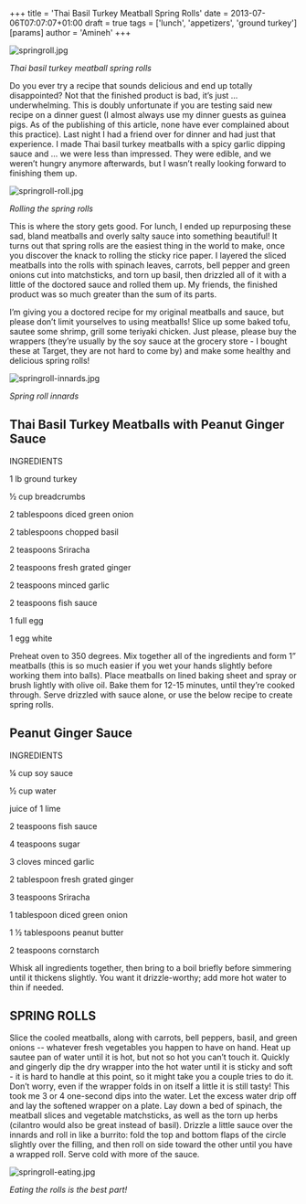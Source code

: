 +++
title = 'Thai Basil Turkey Meatball Spring Rolls'
date = 2013-07-06T07:07:07+01:00
draft = true
tags = ['lunch', 'appetizers', 'ground turkey']
[params]
author = 'Amineh'
+++

![springroll.jpg](/springroll.jpg)

*Thai basil turkey meatball spring rolls*

Do you ever try a recipe that sounds delicious and end up totally disappointed? Not that the finished product is bad,
it’s just … underwhelming. This is doubly unfortunate if you are testing said new recipe on a dinner guest (I almost
always use my dinner guests as guinea pigs. As of the publishing of this article, none have ever complained about this
practice). Last night I had a friend over for dinner and had just that experience. I made Thai basil turkey meatballs
with a spicy garlic dipping sauce and … we were less than impressed. They were edible, and we weren’t hungry anymore
afterwards, but I wasn’t really looking forward to finishing them up.

![springroll-roll.jpg](../../static/springroll-roll.jpg)

*Rolling the spring rolls*

This is where the story gets good. For lunch, I ended up repurposing these sad, bland meatballs and overly salty sauce
into something beautiful!  It turns out that spring rolls are the easiest thing in the world to make, once you discover
the knack to rolling the sticky rice paper. I layered the sliced meatballs into the rolls with spinach leaves, carrots,
bell pepper and green onions cut into matchsticks, and torn up basil, then drizzled all of it with a little of the
doctored sauce and rolled them up. My friends, the finished product was so much greater than the sum of its parts.

I’m giving you a doctored recipe for my original meatballs and sauce, but please don’t limit yourselves to using
meatballs!  Slice up some baked tofu, sautee some shrimp, grill some teriyaki chicken. Just please, please buy the
wrappers (they’re usually by the soy sauce at the grocery store - I bought these at Target, they are not hard to come
by) and make some healthy and delicious spring rolls!

![springroll-innards.jpg](../../static/springroll-innards.jpg)

*Spring roll innards*

## Thai Basil Turkey Meatballs with Peanut Ginger Sauce

INGREDIENTS

1 lb ground turkey

½ cup breadcrumbs

2 tablespoons diced green onion

2 tablespoons chopped basil

2 teaspoons Sriracha

2 teaspoons fresh grated ginger

2 teaspoons minced garlic

2 teaspoons fish sauce

1 full egg

1 egg white

Preheat oven to 350 degrees. Mix together all of the ingredients and form 1” meatballs (this is so much easier if you
wet your hands slightly before working them into balls). Place meatballs on lined baking sheet and spray or brush
lightly with olive oil. Bake them for 12-15 minutes, until they’re cooked through. Serve drizzled with sauce alone, or
use the below recipe to create spring rolls.

## Peanut Ginger Sauce

INGREDIENTS

¼ cup soy sauce

½ cup water

juice of 1 lime

2 teaspoons fish sauce

4 teaspoons sugar

3 cloves minced garlic

2 tablespoon fresh grated ginger

3 teaspoons Sriracha

1 tablespoon diced green onion

1 ½ tablespoons peanut butter

2 teaspoons cornstarch

Whisk all ingredients together, then bring to a boil briefly before simmering until it thickens slightly. You want it
drizzle-worthy; add more hot water to thin if needed.

## SPRING ROLLS

Slice the cooled meatballs, along with carrots, bell peppers, basil, and green onions -- whatever fresh vegetables you
happen to have on hand. Heat up sautee pan of water until it is hot, but not so hot you can’t touch it. Quickly and
gingerly dip the dry wrapper into the hot water until it is sticky and soft - it is hard to handle at this point, so it
might take you a couple tries to do it. Don’t worry, even if the wrapper folds in on itself a little it is still tasty!
This took me 3 or 4 one-second dips into the water. Let the excess water drip off and lay the softened wrapper on a
plate. Lay down a bed of spinach, the meatball slices and vegetable matchsticks, as well as the torn up herbs (cilantro
would also be great instead of basil). Drizzle a little sauce over the innards and roll in like a burrito: fold the top
and bottom flaps of the circle slightly over the filling, and then roll on side toward the other until you have a
wrapped roll. Serve cold with more of the sauce.

![springroll-eating.jpg](../../static/springroll-eating.jpg)

*Eating the rolls is the best part!*



